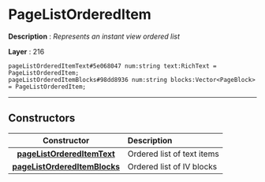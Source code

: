 # PageListOrderedItem

**Description** : *Represents an instant view ordered list*

**Layer** : 216

```tl
pageListOrderedItemText#5e068047 num:string text:RichText = PageListOrderedItem;
pageListOrderedItemBlocks#98dd8936 num:string blocks:Vector<PageBlock> = PageListOrderedItem;
```

---

## Constructors

| Constructor | Description |
| :---: | :--- |
| [**pageListOrderedItemText**](constructor/pageListOrderedItemText) | Ordered list of text items |
| [**pageListOrderedItemBlocks**](constructor/pageListOrderedItemBlocks) | Ordered list of IV blocks |